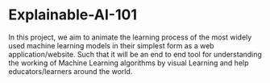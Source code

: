 # Explainable-AI-101

In this project, we aim to animate the learning process of the most widely used machine learning models in their simplest form as a web application/website. Such that it will be an end to end tool for understanding the working of Machine Learning algorithms by visual Learning and help educators/learners around the world.

